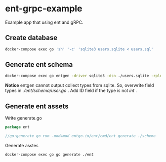 # ent-grpc-example

Example app that using ent and gRPC.

## Create database
```sh
docker-compose exec go 'sh' '-c' 'sqlite3 users.sqlite < users.sql'
```

## Generate ent schema
```sh
docker-compose exec go entgen -driver sqlite3 -dsn ./users.sqlite -rplural
```
__Notice__
entgen cannot output collect types from sqlite. So, overwrite field types in _./ent/schema/user.go_ .
Add ID field if the type is not _int_ .

## Generate ent assets

Write generate.go
```go:generate.go
package ent

//go:generate go run -mod=mod entgo.io/ent/cmd/ent generate ./schema
```

Generate asstes
```sh
docker-compose exec go go generate ./ent
```
